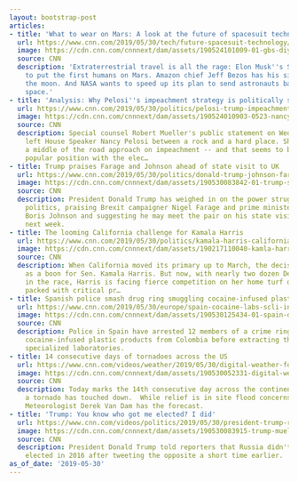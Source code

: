 ```yaml
---
layout: bootstrap-post
articles:
- title: 'What to wear on Mars: A look at the future of spacesuit technology'
  url: https://www.cnn.com/2019/05/30/tech/future-spacesuit-technology/index.html
  image: https://cdn.cnn.com/cnnnext/dam/assets/190524101009-01-gbs-diy-spacesuit-restricted-super-tease.jpg
  source: CNN
  description: 'Extraterrestrial travel is all the rage: Elon Musk''s SpaceX has pledged
    to put the first humans on Mars. Amazon chief Jeff Bezos has his sights set on
    the moon. And NASA wants to speed up its plan to send astronauts back into deep
    space.'
- title: 'Analysis: Why Pelosi''s impeachment strategy is politically smart'
  url: https://www.cnn.com/2019/05/30/politics/pelosi-trump-impeachment-analysis/index.html
  image: https://cdn.cnn.com/cnnnext/dam/assets/190524010903-0523-nancy-pelosi-02-super-tease.jpg
  source: CNN
  description: Special counsel Robert Mueller's public statement on Wednesday seemingly
    left House Speaker Nancy Pelosi between a rock and a hard place. She's taking
    a middle of the road approach on impeachment -- and that seems to be the most
    popular position with the elec…
- title: Trump praises Farage and Johnson ahead of state visit to UK
  url: https://www.cnn.com/2019/05/30/politics/donald-trump-johnson-farage-brexit-gbr-intl/index.html
  image: https://cdn.cnn.com/cnnnext/dam/assets/190530083842-01-trump-south-lawn-0530-super-tease.jpg
  source: CNN
  description: President Donald Trump has weighed in on the power struggle in British
    politics, praising Brexit campaigner Nigel Farage and prime ministerial hopeful
    Boris Johnson and suggesting he may meet the pair on his state visit to Britain
    next week.
- title: The looming California challenge for Kamala Harris
  url: https://www.cnn.com/2019/05/30/politics/kamala-harris-california-challenge/index.html
  image: https://cdn.cnn.com/cnnnext/dam/assets/190217110040-kamla-harris-super-tease.jpg
  source: CNN
  description: When California moved its primary up to March, the decision was viewed
    as a boon for Sen. Kamala Harris. But now, with nearly two dozen Democratic candidates
    in the race, Harris is facing fierce competition on her home turf on a day so
    packed with critical pr…
- title: Spanish police smash drug ring smuggling cocaine-infused plastic
  url: https://www.cnn.com/2019/05/30/europe/spain-cocaine-labs-scli-intl/index.html
  image: https://cdn.cnn.com/cnnnext/dam/assets/190530125434-01-spain-drug-raid-super-tease.jpg
  source: CNN
  description: Police in Spain have arrested 12 members of a crime ring which smuggled
    cocaine-infused plastic products from Colombia before extracting the drug at three
    specialized laboratories.
- title: 14 consecutive days of tornadoes across the US
  url: https://www.cnn.com/videos/weather/2019/05/30/digital-weather-forecast-severe-weather-tornadoes-flooding.cnn
  image: https://cdn.cnn.com/cnnnext/dam/assets/190530052331-digital-weather-forecast-severe-weather-tornadoes-flooding-00000000-super-tease.jpg
  source: CNN
  description: Today marks the 14th consecutive day across the continental US where
    a tornado has touched down.  While relief is in site flood concerns grow.  CNN
    Meteorologist Derek Van Dam has the forecast.
- title: 'Trump: You know who got me elected? I did'
  url: https://www.cnn.com/videos/politics/2019/05/30/president-trump-russia-election-sot-nr-vpx.cnn
  image: https://cdn.cnn.com/cnnnext/dam/assets/190530083915-trump-mueller-super-tease.jpg
  source: CNN
  description: President Donald Trump told reporters that Russia didn't help him get
    elected in 2016 after tweeting the opposite a short time earlier.
as_of_date: '2019-05-30'
---
```



